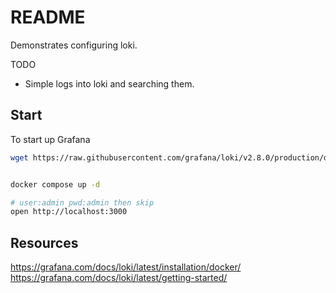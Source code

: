 # README

Demonstrates configuring loki.  

TODO

* Simple logs into loki and searching them.  

## Start

To start up Grafana

```bash
wget https://raw.githubusercontent.com/grafana/loki/v2.8.0/production/docker-compose.yaml -O docker-compose.yaml


docker compose up -d

# user:admin pwd:admin then skip
open http://localhost:3000
```


## Resources


https://grafana.com/docs/loki/latest/installation/docker/
https://grafana.com/docs/loki/latest/getting-started/